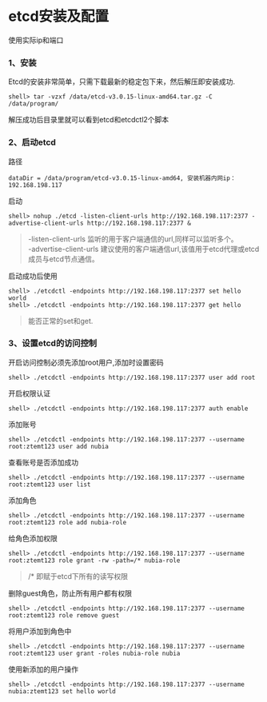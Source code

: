 ﻿# etcd安装及配置
使用实际ip和端口


### 1、安装
Etcd的安装非常简单，只需下载最新的稳定包下来，然后解压即安装成功.

	shell> tar -vzxf /data/etcd-v3.0.15-linux-amd64.tar.gz -C /data/program/

解压成功后目录里就可以看到etcd和etcdctl2个脚本


### 2、启动etcd
路径

	dataDir = /data/program/etcd-v3.0.15-linux-amd64, 安装机器内网ip：192.168.198.117

启动

	shell> nohup ./etcd -listen-client-urls http://192.168.198.117:2377 -advertise-client-urls http://192.168.198.117:2377 &

> -listen-client-urls 监听的用于客户端通信的url,同样可以监听多个。  
> -advertise-client-urls  建议使用的客户端通信url,该值用于etcd代理或etcd成员与etcd节点通信。  

启动成功后使用

	shell> ./etcdctl -endpoints http://192.168.198.117:2377 set hello world  
	shell> ./etcdctl -endpoints http://192.168.198.117:2377 get hello  

> 能否正常的set和get.

### 3、设置etcd的访问控制

开启访问控制必须先添加root用户,添加时设置密码

	shell> ./etcdctl -endpoints http://192.168.198.117:2377 user add root

开启权限认证

	shell> ./etcdctl -endpoints http://192.168.198.117:2377 auth enable

添加账号

	shell> ./etcdctl -endpoints http://192.168.198.117:2377 --username root:ztemt123 user add nubia

查看账号是否添加成功

	shell> ./etcdctl -endpoints http://192.168.198.117:2377 --username root:ztemt123 user list

添加角色

	shell> ./etcdctl -endpoints http://192.168.198.117:2377 --username root:ztemt123 role add nubia-role

给角色添加权限

	shell> ./etcdctl -endpoints http://192.168.198.117:2377 --username root:ztemt123 role grant -rw -path=/* nubia-role   

> /* 即赋于etcd下所有的读写权限

删除guest角色，防止所有用户都有权限

	shell> ./etcdctl -endpoints http://192.168.198.117:2377 --username root:ztemt123 role remove guest

将用户添加到角色中

	shell> ./etcdctl -endpoints http://192.168.198.117:2377 --username root:ztemt123 user grant -roles nubia-role nubia

使用新添加的用户操作

	shell> ./etcdctl -endpoints http://192.168.198.117:2377 --username nubia:ztemt123 set hello world
